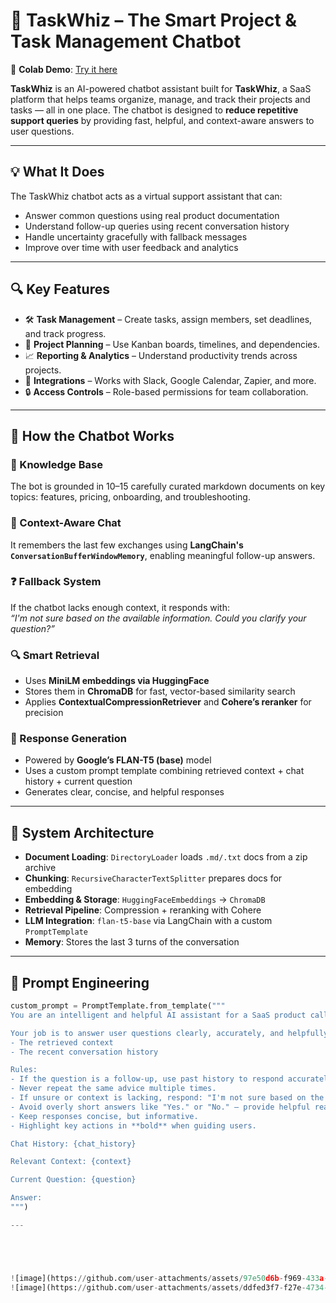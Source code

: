 # 🚀 TaskWhiz – The Smart Project & Task Management Chatbot

🔗 **Colab Demo**: [Try it here](https://colab.research.google.com/drive/1CVy7SVPOdCmIT8FoHQyhoCf_VqAaaqc9?usp=sharing)

**TaskWhiz** is an AI-powered chatbot assistant built for **TaskWhiz**, a SaaS platform that helps teams organize, manage, and track their projects and tasks — all in one place. The chatbot is designed to **reduce repetitive support queries** by providing fast, helpful, and context-aware answers to user questions.

---

## 💡 What It Does

The TaskWhiz chatbot acts as a virtual support assistant that can:
- Answer common questions using real product documentation
- Understand follow-up queries using recent conversation history
- Handle uncertainty gracefully with fallback messages
- Improve over time with user feedback and analytics

---

## 🔍 Key Features

- 🛠️ **Task Management** – Create tasks, assign members, set deadlines, and track progress.
- 📅 **Project Planning** – Use Kanban boards, timelines, and dependencies.
- 📈 **Reporting & Analytics** – Understand productivity trends across projects.
- 🔌 **Integrations** – Works with Slack, Google Calendar, Zapier, and more.
- 🔒 **Access Controls** – Role-based permissions for team collaboration.

---

## 🤖 How the Chatbot Works

### 🧠 Knowledge Base
The bot is grounded in 10–15 carefully curated markdown documents on key topics: features, pricing, onboarding, and troubleshooting.

### 🔄 Context-Aware Chat
It remembers the last few exchanges using **LangChain's `ConversationBufferWindowMemory`**, enabling meaningful follow-up answers.

### ❓ Fallback System
If the chatbot lacks enough context, it responds with:  
*“I'm not sure based on the available information. Could you clarify your question?”*

### 🔍 Smart Retrieval
- Uses **MiniLM embeddings via HuggingFace**
- Stores them in **ChromaDB** for fast, vector-based similarity search
- Applies **ContextualCompressionRetriever** and **Cohere’s reranker** for precision

### 🧾 Response Generation
- Powered by **Google’s FLAN-T5 (base)** model
- Uses a custom prompt template combining retrieved context + chat history + current question
- Generates clear, concise, and helpful responses

---

## 🧱 System Architecture

- **Document Loading**: `DirectoryLoader` loads `.md/.txt` docs from a zip archive  
- **Chunking**: `RecursiveCharacterTextSplitter` prepares docs for embedding  
- **Embedding & Storage**: `HuggingFaceEmbeddings` → `ChromaDB`  
- **Retrieval Pipeline**: Compression + reranking with Cohere  
- **LLM Integration**: `flan-t5-base` via LangChain with a custom `PromptTemplate`  
- **Memory**: Stores the last 3 turns of the conversation  

---

## 🧪 Prompt Engineering

```python
custom_prompt = PromptTemplate.from_template("""
You are an intelligent and helpful AI assistant for a SaaS product called TaskWhiz.

Your job is to answer user questions clearly, accurately, and helpfully, using:
- The retrieved context
- The recent conversation history

Rules:
- If the question is a follow-up, use past history to respond accurately.
- Never repeat the same advice multiple times.
- If unsure or context is lacking, respond: "I'm not sure based on the available information."
- Avoid overly short answers like "Yes." or "No." — provide helpful reasoning or links.
- Keep responses concise, but informative.
- Highlight key actions in **bold** when guiding users.

Chat History: {chat_history}

Relevant Context: {context}

Current Question: {question}

Answer:
""")

---





![image](https://github.com/user-attachments/assets/97e50d6b-f969-433a-a685-64d30ca41e02)
![image](https://github.com/user-attachments/assets/ddfed3f7-f27e-4734-ae09-f139ef9e4304)

































